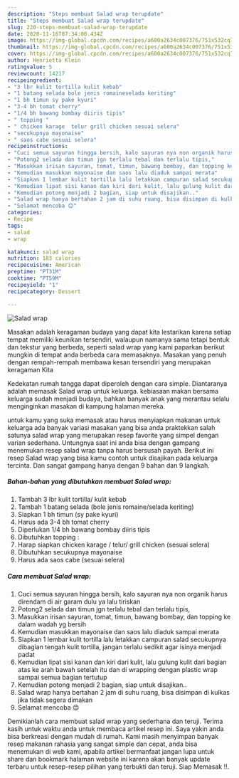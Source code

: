```yaml
---
description: "Steps membuat Salad wrap terupdate"
title: "Steps membuat Salad wrap terupdate"
slug: 220-steps-membuat-salad-wrap-terupdate
date: 2020-11-16T07:34:00.434Z
image: https://img-global.cpcdn.com/recipes/a600a2634c007376/751x532cq70/salad-wrap-foto-resep-utama.jpg
thumbnail: https://img-global.cpcdn.com/recipes/a600a2634c007376/751x532cq70/salad-wrap-foto-resep-utama.jpg
cover: https://img-global.cpcdn.com/recipes/a600a2634c007376/751x532cq70/salad-wrap-foto-resep-utama.jpg
author: Henrietta Klein
ratingvalue: 5
reviewcount: 14217
recipeingredient:
- "3 lbr kulit tortilla kulit kebab"
- "1 batang selada bole jenis romaineselada keriting"
- "1 bh timun sy pake kyuri"
- "3-4 bh tomat cherry"
- "1/4 bh bawang bombay diiris tipis"
- " topping "
- " chicken karage  telur grill chicken sesuai selera"
- "secukupnya mayonaise"
- " saos cabe sesuai selera"
recipeinstructions:
- "Cuci semua sayuran hingga bersih, kalo sayuran nya non organik harus direndam di air garam dulu ya lalu tiriskan"
- "Potong2 selada dan timun jgn terlalu tebal dan terlalu tipis,"
- "Masukkan irisan sayuran, tomat, timun, bawang bombay, dan topping ke dalam wadah yg bersih"
- "Kemudian masukkan mayonaise dan saos lalu diaduk sampai merata"
- "Siapkan 1 lembar kulit tortilla lalu letakkan campuran salad secukupnya dibagian tengah kulit tortilla, jangan terlalu sedikit agar isinya menjadi padat"
- "Kemudian lipat sisi kanan dan kiri dari kulit, lalu gulung kulit dari bagian atas ke arah bawah setelah itu dan di wrapping dengan plastic wrap sampai semua bagian tertutup"
- "Kemudian potong menjadi 2 bagian, siap untuk disajikan.."
- "Salad wrap hanya bertahan 2 jam di suhu ruang, bisa disimpan di kulkas jika tidak segera dimakan"
- "Selamat mencoba 😊"
categories:
- Recipe
tags:
- salad
- wrap

katakunci: salad wrap 
nutrition: 183 calories
recipecuisine: American
preptime: "PT31M"
cooktime: "PT59M"
recipeyield: "1"
recipecategory: Dessert

---
```



![Salad wrap](https://img-global.cpcdn.com/recipes/a600a2634c007376/751x532cq70/salad-wrap-foto-resep-utama.jpg)

Masakan adalah keragaman budaya yang dapat kita lestarikan karena setiap tempat memiliki keunikan tersendiri, walaupun namanya sama tetapi bentuk dan tekstur yang berbeda, seperti salad wrap yang kami paparkan berikut mungkin di tempat anda berbeda cara memasaknya. Masakan yang penuh dengan rempah-rempah membawa kesan tersendiri yang merupakan keragaman Kita



Kedekatan rumah tangga dapat diperoleh dengan cara simple. Diantaranya adalah memasak Salad wrap untuk keluarga. kebiasaan makan bersama keluarga sudah menjadi budaya, bahkan banyak anak yang merantau selalu menginginkan masakan di kampung halaman mereka.

untuk kamu yang suka memasak atau harus menyiapkan makanan untuk keluarga ada banyak variasi masakan yang bisa anda praktekkan salah satunya salad wrap yang merupakan resep favorite yang simpel dengan varian sederhana. Untungnya saat ini anda bisa dengan gampang menemukan resep salad wrap tanpa harus bersusah payah.
Berikut ini resep Salad wrap yang bisa kamu contoh untuk disajikan pada keluarga tercinta. Dan sangat gampang hanya dengan 9 bahan dan 9 langkah.


<!--inarticleads1-->

##### Bahan-bahan yang dibutuhkan membuat Salad wrap:

1. Tambah 3 lbr kulit tortilla/ kulit kebab
1. Tambah 1 batang selada (bole jenis romaine/selada keriting)
1. Siapkan 1 bh timun (sy pake kyuri)
1. Harus ada 3-4 bh tomat cherry
1. Diperlukan 1/4 bh bawang bombay diiris tipis
1. Dibutuhkan  topping :
1. Harap siapkan  chicken karage / telur/ grill chicken (sesuai selera)
1. Dibutuhkan secukupnya mayonaise
1. Harus ada  saos cabe (sesuai selera)




<!--inarticleads2-->

##### Cara membuat  Salad wrap:

1. Cuci semua sayuran hingga bersih, kalo sayuran nya non organik harus direndam di air garam dulu ya lalu tiriskan
1. Potong2 selada dan timun jgn terlalu tebal dan terlalu tipis,
1. Masukkan irisan sayuran, tomat, timun, bawang bombay, dan topping ke dalam wadah yg bersih
1. Kemudian masukkan mayonaise dan saos lalu diaduk sampai merata
1. Siapkan 1 lembar kulit tortilla lalu letakkan campuran salad secukupnya dibagian tengah kulit tortilla, jangan terlalu sedikit agar isinya menjadi padat
1. Kemudian lipat sisi kanan dan kiri dari kulit, lalu gulung kulit dari bagian atas ke arah bawah setelah itu dan di wrapping dengan plastic wrap sampai semua bagian tertutup
1. Kemudian potong menjadi 2 bagian, siap untuk disajikan..
1. Salad wrap hanya bertahan 2 jam di suhu ruang, bisa disimpan di kulkas jika tidak segera dimakan
1. Selamat mencoba 😊




Demikianlah cara membuat salad wrap yang sederhana dan teruji. Terima kasih untuk waktu anda untuk membaca artikel resep ini. Saya yakin anda bisa berkreasi dengan mudah di rumah. Kami masih menyimpan banyak resep makanan rahasia yang sangat simple dan cepat, anda bisa menemukan di web kami, apabila artikel bermanfaat jangan lupa untuk share dan bookmark halaman website ini karena akan banyak update terbaru untuk resep-resep pilihan yang terbukti dan teruji. Siap Memasak !!. 
